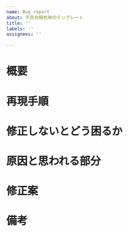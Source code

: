 ```yaml
---
name: Bug report
about: 不具合報告用のテンプレート
title: ''
labels: ''
assignees: ''

---
```


# 概要

# 再現手順

# 修正しないとどう困るか

# 原因と思われる部分

# 修正案

# 備考
